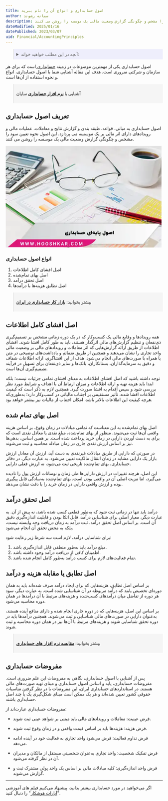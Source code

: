 ```yaml
---
title: اصول حسابداری و انواع آن را نام ببرید
author: سمانه رشوند
description: اصول حسابداری به مبانی، قواعد، طبقه بندی و گزارش نتایج و معاملات، عملیات مالی و رویدادهای دارای اثر مالی بر یک موسسه می پردازد. این اصول نحوه تعیین سود را مشخص و چگونگی گزارش وضعیت مالی یک موسسه را روشن می کنند.
dateModified: 2025/01/16
datePublished: 2023/03/07
uid: Financial/AccountingPrinciples
---
```

<blockquote style="background-color:#eeeefc; padding:0.5rem">

<details>
  <summary>آنچه در این مطلب خواهید خواند:</summary>
  <ul>
    <li>تعریف اصول حسابداری</li>
    <li>انواع اصول حسابداری</li>
    <li>اصل افشای کامل اطلاعات</li>
    <li>اصل بهای تمام شده</li>
    <li>اصل تحقق درآمد</li>
    <li>اصل تطابق یا مقابله هزینه و درآمد</li>
    <li>مفروضات حسابداری</li>
  </ul>
</details>

</blockquote>

اصول حسابداری یکی از مهمترین موضوعات در زمینه <a href="https://www.hooshkar.com/Wiki/Financial/WhatIsAccounting" target="_blank">حسابداری
</a> است که برای هر سازمان و شرکتی ضروری است. 
هدف این مقاله آشنایی شما با اصول حسابداری، انواع و نحوه استفاده از آن‌ها است.

<blockquote style="background-color:#f5f5f5; padding:0.5rem">
<p><strong>آشنایی با <a href="https://www.hooshkar.com/Software/Sayan/Module/Accounting" target="_blank">نرم افزار حسابداری</a> سایان</strong></p></blockquote>

## تعریف اصول حسابداری
اصول حسابداری به مبانی، قواعد، طبقه بندی و گزارش نتایج و معاملات، عملیات مالی و رویدادهای دارای اثر مالی بر یک موسسه می پردازد.
این اصول نحوه تعیین سود را مشخص و چگونگی گزارش وضعیت مالی یک موسسه را روشن می کنند.

![](./Images/AccountingPrinciples01.webp)

### انواع اصول حسابداری

1.	اصل افشای کامل اطلاعات
2.	اصل بهای تمام‌شده
3.	اصل تحقق درآمد
4.	اصل تطابق هزینه‌ها با درآمدها


<blockquote style="background-color:#f5f5f5; padding:0.5rem">
<p><strong>بیشتر بخوانید: <a href="https://www.hooshkar.com/Wiki/Financial/AccountingJobMarketInIran" target="_blank">بازار کار حسابداری در ایران
</a></p></strong></blockquote>

## اصل افشای کامل اطلاعات
همه رویدادها و وقایع مالی یک کسب‌وکار که در یک دوره زمانی مشخص بر تصمیم‌گیری ذی‌نفعان و تنظیم گزارش‌های مالی اثرگذار هستند، باید به طور کامل افشا شوند.
افشای اطلاعات از طریق ارائه گزارش‌هایی که اثر معاملات و رویدادهای مالی بر وضعیت مالی واحد تجاری را نشان می‌دهند و همچنین از طریق ضمائم و یادداشت‌های توضیحی در متن یا همراه با صورت‌های مالی انجام می‌شود. هدف از این افشاگری، ارائه اطلاعات شفاف و دقیق به سرمایه‌گذاران، بستانکاران، بانک‌ها و سایر ذی‌نفعان برای تسهیل در فرآیند تصمیم‌گیری آن‌ها است.

توجه داشته باشید که اصل افشای اطلاعات به معنای افشای تمامی جزئیات نیست؛ بلکه ابتدا باید هزینه تهیه و ارائه اطلاعات و میزان ارتباط آن با اهداف و شرایط مورد نظر بررسی شود و سپس اقدام به افشا صورت گیرد. همچنین لازم به ذکر است که کیفیت اطلاعات افشا شده، تأثیر مستقیمی بر اجتناب مالیاتی در کسب‌وکار دارد؛ به‌طوری‌که هرچه کیفیت این اطلاعات بالاتر باشد، امکان اجتناب از مالیات نیز بیشتر خواهد بود.


## اصل بهای تمام شده

اصل بهای تمام‌شده به این معناست که تمامی مبادلات در زمان وقوع، بر اساس هزینه واقعی آن‌ها ثبت می‌شوند. منظور از بهای تمام‌شده، مبلغ نقدی یا معادل نقدی است که برای به دست آوردن دارایی در زمان خرید پرداخت شده است. بر همین اساس، بدهی‌ها نیز بر اساس ارزش نقدی جاری در زمان مبادله محاسبه و ثبت می‌شوند.

در صورتی که دارایی از طریق مبادلات غیرنقدی به دست آید، ارزش آن معادل ارزش بازار یک دارایی مشابه در زمان انتقال مالکیت تعیین می‌شود. به عبارت دیگر، در دفاتر حسابداری، بهای تمام‌شده تاریخی ثبت می‌شود، نه ارزش فعلی دارایی.

این اصل، هرچند تغییرات در ارزش دارایی‌ها طی زمان و نوسانات ارزش پول را نادیده می‌گیرد، اما مزیت اصلی آن در واقعی بودن است. بهای تمام‌شده به‌سادگی قابل پیگیری بوده و ارزش واقعی دارایی در زمان خرید را با دقت نشان می‌دهد.


## اصل تحقق درآمد

درآمد باید تنها در زمانی ثبت شود که به‌طور قطعی کسب شده باشد، نه پیش از آن. به عبارت دیگر، معیار اصلی برای شناسایی درآمد، قابل اتکا بودن و قابلیت اندازه‌گیری دقیق آن است. بر اساس اصل تحقق درآمد، ثبت درآمد به زمان دریافت وجه وابسته نیست، بلکه به محض تحقق آن انجام می‌شود.

برای شناسایی درآمد، لازم است سه شرط زیر رعایت شود:

1.	مبلغ درآمد باید به‌طور منطقی قابل اندازه‌گیری باشد.
2.	اطمینان کافی از دریافت درآمد وجود داشته باشد.
3.	تمام فعالیت‌های لازم برای کسب درآمد به‌طور کامل انجام شده باشد.

## اصل تطابق یا مقابله هزینه و درآمد

بر اساس اصل تطابق، هزینه‌هایی که برای ایجاد درآمد صرف شده‌اند باید به همان دوره‌ای تخصیص یابند که درآمد مربوطه در آن شناسایی شده است. به عبارت دیگر، سود هر دوره از تفاضل میان درآمدهای کسب‌شده و هزینه‌های مرتبط با آن درآمدها در همان دوره محاسبه می‌شود.

بر اساس این اصل، هزینه‌هایی که در دوره جاری انجام شده و دارای منافع آینده هستند، به‌عنوان دارایی در صورت‌های مالی شناسایی و ثبت می‌شوند.
 همچنین درآمدها باید در دوره تحقق شناسایی شوند و هزینه‌های مرتبط با آن‌ها نیز در همان دوره محاسبه و ثبت شوند.

<blockquote style="background-color:#f5f5f5; padding:0.5rem">
<p><strong>بیشتر بخوانید: <a href="https://www.hooshkar.com/Wiki/Financial/ComparisonFinancialSoftware" target="_blank">مقایسه نرم افزار های حسابداری
</a></p></strong></blockquote>

## مفروضات حسابداری

پس از آشنایی با اصول حسابداری، نگاهی به مفروضات این علم ضروری است. مفروضات حسابداری، پایه و اساس اصول حسابداری و مبنای تهیه صورت‌های مالی هستند. در استانداردهای حسابداری ایران، این مفروضات با در نظر گرفتن مناسبات حقوقی کشور تعیین شده‌اند و هر یک ممکن است مبنای شکل‌گیری یک یا چند اصل حسابداری باشند.

مفروضات حسابداری عبارت‌اند از:

-	فرض عینیت: معاملات و رویدادهای مالی باید مبتنی بر شواهد عینی ثبت شوند.

-	فرض هزینه: هزینه‌ها باید بر اساس قیمت واقعی و در زمان وقوع ثبت شوند.

-	فرض تداوم فعالیت: فرض می‌شود واحد تجاری به فعالیت خود در آینده ادامه می‌دهد.

-	فرض تفکیک شخصیت: واحد تجاری به‌عنوان شخصیتی مستقل از مالکان و مدیران آن در نظر گرفته می‌شود.

-	فرض واحد اندازه‌گیری: کلیه مبادلات مالی بر اساس یک واحد پولی مشترک ثبت و گزارش می‌شوند.

---
اگر می‌خواهید در مورد حسابداری بیشتر بدانید، پیشنهاد می‌کنیم فیلم های آموزشی "<a href="https://www.aparat.com/Hooshkar_Pardaz" target="_blank">آپارات هوشکار</a>" را دنبال کنید.